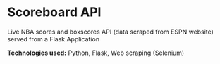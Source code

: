 # Scoreboard API
Live NBA scores and boxscores API (data scraped from ESPN website) served from a Flask Application

**Technologies used:** Python, Flask, Web scraping (Selenium)
